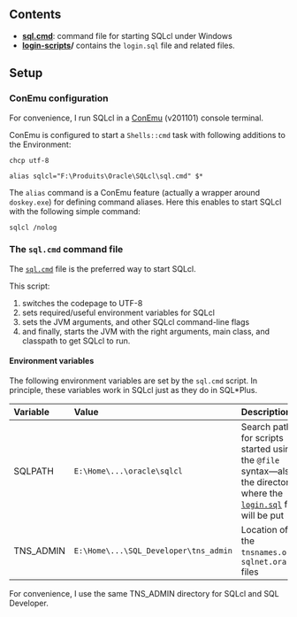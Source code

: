 ## Contents

* **[sql.cmd](sql.cmd)**: command file for starting SQLcl under Windows
* **[login-scripts](login-scripts)/**  contains the `login.sql` file and related files.

## Setup

### ConEmu configuration

For convenience, I run SQLcl in a 
[ConEmu](https://conemu.github.io/en/TableOfContents.html) (v201101)
console terminal.

ConEmu is configured to start a `Shells::cmd` task with following additions to the Environment:
```
chcp utf-8

alias sqlcl="F:\Produits\Oracle\SQLcl\sql.cmd" $*
```

The `alias` command is a ConEmu feature (actually a wrapper around `doskey.exe`)
for defining command aliases. Here this enables to start SQLcl with the following
simple command:

```
sqlcl /nolog
```

### The `sql.cmd` command file

The [`sql.cmd`](sql.cmd) file is the preferred way to start SQLcl.

This script:
1. switches the codepage to UTF-8
2. sets required/useful environment variables for SQLcl
3. sets the JVM arguments, and other SQLcl command-line flags
4. and finally, starts the JVM with the right arguments, main class, and classpath to get 
  SQLcl to run.

#### Environment variables

The following environment variables are set by the `sql.cmd` script. In principle, these
variables work in SQLcl just as they do in SQL\*Plus.

| Variable | Value | Description |
|:---------|:------|:------------|
| SQLPATH  | `E:\Home\...\oracle\sqlcl` | Search path for scripts started using the `@file` syntax—also the directory where the [`login.sql`](login-scripts/login.sql) file will be put |
| TNS\_ADMIN | `E:\Home\...\SQL_Developer\tns_admin` | Location of the `tnsnames.ora`, `sqlnet.ora` files |

For convenience, I use the same TNS\_ADMIN directory for SQLcl and SQL Developer.


